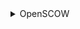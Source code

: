 <details>
<summary>OpenSCOW</summary>    
    <details>
    <summary>turbo.json</summary>
    用于定义任务调度和依赖关系。Turbo 是一个现代化的构建工具，支持任务缓存、并行执行和智能依赖追踪。
        <details>
        <summary>dev</summary>
        持久任务，任务的结果不会被缓存。
        </details>
        <details>
        <summary>generate</summary>
        <br>依赖于项目中所有包的 generate 任务
        <br>代码生成任务，用来生成代码（可能是 gRPC 的客户端/服务端代码）。
        <br>输入文件：包括 .proto 文件和 buf.gen.yaml 配置文件
        <br>输出目录：generated，src/generated
        </details>
        <details>
        <summary>build</summary>
        <br>依赖所有包的 build 任务和当前包的 generate 任务
        <br>输出的文件夹：包含 Next.js 输出目录（.next）和项目的打包构建产物（build/**）
        </details>
        <details>
        <summary>prepareDev</summary>
        <br>依赖于 @scow/protos 和 @scow/scheduler-adapter-protos 包的 build 任务
        <br>输入文件夹：包含 src/pages/api/ 下的所有 TypeScript 文件
        <br>输出目录：src/generated
        </details>
        <details>
        <summary>test</summary>
        <br>测试的源文件和测试文件："src//.tsx", "src/**/.ts", "test//*.ts", "test//*.tsx"
        <br>测试任务没有输出
        </details>
        <details>
        <summary>@scow/protos</summary>
        <br>generate代码生成：输入../../../protos/**/*.proto 和 buf.gen.yaml，输出到 generated/**
        <br>build构建任务：依赖 generate，使用生成的文件作为输入，输出到 build/**。
        </details>
        <details>
        <summary>@scow/scheduler-adapter-protos</summary>
        与 @scow/protos 类似，但处理 @scow/scheduler-adapter 相关的 proto 文件。
        </details>
        <details>
        <summary>lint</summary>
        输入："/.proto", "**/.tsx", "/*.ts"
        </details>
    </details>
    <details>
    <summary>tsconfig.json</summary>
    <br>定义了 TypeScript 编译器的选项（compilerOptions），用于控制代码编译和类型检查的行为。
    <br>输出现代 ECMAScript 代码（ESNext）并兼容 Node.js 的 CommonJS 模块系统
    <br>支持 .js 和 .json 文件
    <br>开启模块解析（moduleResolution: node）和跨模块互操作性（esModuleInterop）
    <br>严格模式（strict）提高类型安全
    <br>跳过库检查（skipLibCheck）提高构建性能
    <br>允许部分松散配置（noImplicitAny: false）
    <br>支持实验性装饰器（experimentalDecorators）和元数据生成（emitDecoratorMetadata），适用于框架开发
        <details>
        <summary>target</summary>
        指定编译后代码的目标 ECMAScript 版本
        </details>
        <details>
        <summary>allowJs</summary>
        允许编译器处理 .js 文件
        </details>
        <details>
        <summary>skipLibCheck</summary>
        跳过对声明文件（*.d.ts）的类型检查，加快编译速度，避免因外部库的类型定义错误导致构建失败。
        </details>
        <details>
        <summary>strict</summary>
        启用 TypeScript 的严格模式
        </details>
        <details>
        <summary>forceConsistentCasingInFileNames</summary>
        强制在文件引用中使用一致的大小写
        </details>
        <details>
        <summary>experimentalDecorators</summary>
        启用对装饰器语法的支持
        </details>
        <details>
        <summary>emitDecoratorMetadata</summary>
        在编译输出中生成与装饰器相关的元数据
        </details>
        <details>
        <summary>noImplicitAny</summary>
        允许隐式的 any 类型
        </details>
        <details>
        <summary>esModuleInterop</summary>
        启用对 CommonJS 和 ES 模块的兼容性支持
        </details>
        <details>
        <summary>module</summary>
        指定模块的输出格式为 CommonJS
        </details>
        <details>
        <summary>moduleResolution</summary>
        指定模块解析策略为 Node.js 风格
        </details>
        <details>
        <summary>resolveJsonModule</summary>
        允许导入 JSON 文件
        </details>
        <details>
        <summary>isolatedModules</summary>
        强制每个文件独立编译
        </details>
    </details>
    <details>
    <summary>renovate.json</summary>
    用于配置自动化的依赖更新工具 Renovate。Renovate 通过自动提交 pull requests 来更新依赖库，使得项目保持最新和安全。
        <details>
        <summary>extends</summary>
        该配置继承了 Renovate 的基本配置（config:base）
        </details>
        <details>
        <summary>ignorePaths</summary>
        指定 Renovate 忽略的文件或路径："docker-compose.dev.yml"，"dev/ldap/Dockerfile"，".devcontainer/**"
        </details>
        <details>
        <summary>timezone</summary>
        设置 Renovate 的时区为上海时间（Asia/Shanghai），这会影响 Renovate 的任务调度时间，确保按照该时区的时间进行操作。
        </details>
        <details>
        <summary>schedule</summary>
        every sunday 表示每周日执行一次依赖更新任务
        </details>
        <details>
        <summary>packageRules</summary>
        <br>自动分组次要和修补更新。
        <br>禁用特定文件和包的自动更新，以减少不必要的更新。
        <br>针对特定包禁用更新，可能是由于稳定性、兼容性等原因。
        </details>
    </details>
    <details>
    <summary>pnpm-workspace.yaml</summary>
    指定了项目中的特定文件和目录路径，以便选择或排除某些内容。它通常用于指定在构建、测试、发布等过程中需要关注的文件和目录，或者是用于管理依赖、模块、文档等。
        <details>
        <summary>代码库和应用程序</summary>
        libs/** 和 apps/**
        </details>
        <details>
        <summary>文档目录</summary>
        docs
        </details>
        <details>
        <summary>排除 Next.js 构建产物</summary>
        !**/.next
        </details>
        <details>
        <summary>协议定义文件</summary>
        protos
        </details>
        <details>
        <summary>部署和开发相关的文件</summary>
        deploy/** 和 dev/**
        </details>
    </details>
    <details>
    <summary>package.json</summary>
    <br>定义了项目 scow 的基本配置，包括依赖管理、构建、测试、开发环境等任务的 NPM 脚本，以及开发过程中所使用的工具和库。
    <br>使用 Turbo 加速构建和任务运行。
    <br>pnpm 用作包管理器，优化依赖管理。
    <br>配置了 Docker 和其他开发工具（如 Husky 和 ESLint）。
    <br>版本和发布流程也得到了支持。
        <details>
        <summary>项目基本信息</summary>
        <br>name: "scow" — 项目的名称。
        <br>private: true — 该项目是私有的，不会发布到 npm 注册库。
        <br>version: "1.6.3" — 项目的版本号。
        </details>
        <details>
        <summary>scripts</summary>
        <br>build: turbo run build — 使用 Turbo 工具来构建整个项目。
        <br>build:libs: turbo run build --filter "./libs/**" — 只构建 libs 目录下的库。
        <br>build:images: docker build -f docker/Dockerfile.scow -t scow . — 使用 Docker 构建镜像。
        <br>build:protos: turbo run build --filter "./libs/protos/**" — 只构建 libs/protos 目录下的 Protobuf 文件。
        <br>prepareDev: pnpm build:libs && turbo run prepareDev — 先构建库，然后运行 prepareDev。
        <br>prune: pnpm clean --yes && pnpm bootstrap --ci -- --production — 清理并在 CI 环境中以生产模式重建项目。
        <br>dev:libs: turbo run dev --concurrency 100% --filter "./libs/**" — 在开发模式下，针对 libs 目录下的所有库运行脚本。
        <br>devenv: docker compose --env-file dev/.env.dev -f dev/docker-compose.dev.yml up -d — 使用 Docker Compose 启动开发环境。
        <br>devenv:stop: docker compose --env-file dev/.env.dev -f dev/docker-compose.dev.yml down — 停止开发环境中的 Docker 容器。
        <br>test: turbo run test — 使用 Turbo 工具运行测试。
        <br>test:ci: pnpm run -r test --ci --coverage --runInBand — 在 CI 环境中运行测试，并生成测试覆盖率报告。
        <br>prepare: 用于初始化 Husky（Git 钩子管理工具），确保所有的 Git 钩子正确配置。
        <br>lint: turbo run lint --continue — 使用 Turbo 工具运行代码检查，并且在发现错误时继续运行。
        <br>ci:version: node scripts/version.mjs — 生成项目版本信息。
        <br>ci:publish: pnpm publish -r — 发布项目。
        <br>api:breaking: 运行 Protobuf 文件的版本断裂检测，确保 API 兼容性。
        </details>
        <details>
        <summary>devDependencies</summary>
        <br>@bufbuild/buf: 用于管理和生成 Protobuf 文件。
        <br>@changesets/cli: 用于版本管理和生成变更日志。
        <br>eslint 和 @ddadaal/eslint-config: 用于代码静态分析和检查。
        <br>jest 和 ts-jest: 用于测试框架和 TypeScript 支持。
        <br>typescript: TypeScript 支持。
        <br>turbo: Turbo 工具，用于加速 monorepo 构建和任务运行。
        <br>pnpm: 项目使用的包管理器。
        </details>
        <details>
        <summary>volta</summary>
        node: "20.15.0" — 指定该项目使用的 Node.js 版本为 20.15.0。
        </details>
        <details>
        <summary>packageManager</summary>
        pnpm@9.4.0 — 项目使用 pnpm 作为包管理器，并指定了其版本。
        </details>
        <details>
        <summary>pnpm</summary>
        patchedDependencies: 为 react-typed-i18n 和 next 两个包提供了补丁文件，用于修复某些问题或调整特性。
        </details>
    </details>
    <details>
    <summary>eslint.config.js</summary>
    <br>一个 ESLint 配置文件，主要用于 JavaScript/TypeScript 项目的代码质量检查和自动化处理。它配置了多个规则，插件以及自定义的设置。
    <br>忽略了一些常见的文件夹和文件。
    <br>定义了较为宽松的 TypeScript 规则，避免了严格的类型检查和异步函数使用要求。
    <br>强制要求每个文件包含版权头。
    <br>基于扩展的方式引入了外部配置（@ddadaal/eslint-config），实现了配置的复用和统一管理。
    </details>
    <details>
    <summary>codecov.yml</summary>
    <br>某个工具（如代码质量管理工具、CI/CD 配置文件等）中的一部分配置，专注于代码覆盖率的报告和状态显示。它配置了项目的覆盖率状态，具体来说是针对 project 和 patch 两个级别的报告。
    <br>不论是整个项目的覆盖率，还是每个补丁的覆盖率，都将被标记为“信息性”，即它们只会作为信息提示显示，不会影响构建状态或标记为失败。这种配置通常用于持续集成/持续部署（CI/CD）流程中，提供代码覆盖率的透明性，而不强制要求一定的覆盖率水平。
    </details>
    <details>
    <summary>scripts</summary>
        <details>
        <summary>scripts/copyDist.mjs</summary>
        <br>将指定的应用程序及其依赖库的必要文件复制到 dist 文件夹中，通常用于构建或部署过程中。
        <br>假设你有一个名为 mis-server 的应用位于 apps 目录中，并且你希望将它的必要文件复制到 dist 目录，你可以运行：
        <br>node scripts/copyDist.mjs apps/mis-server
        <br>这会将 mis-server 应用的必要文件以及任何相关的 @scow/ 库文件复制到 dist 目录中。
            <details>
            <summary>默认复制的源路径，默认复制到的目标路径，总是需要复制的根目录文件，默认复制的文件</summary>
                <br>APPS_BASE_PATH: 应用程序（apps）所在的基本路径，默认为 "apps"。
                <br>DIST_BASE_PATH: 文件将被复制到的目标文件夹，默认为 "dist"。
                <br>ROOT_ITEMS: 总是需要复制的根目录文件（如 package.json、pnpm-lock.yaml）。
                <br>DEFAULT_COPY_ITEMS: 默认复制的文件，当应用的 package.json 中没有指定文件时。
            </details> 
            <details>
            <summary>pnpm-lock.yaml</summary>
                <br>脚本读取根目录下的 pnpm-lock.yaml 文件，识别应用程序的依赖项。如果找不到锁文件，脚本会抛出错误。
            </details> 
            <details>
            <summary>默认复制的目录</summary>
                <br>如果没有传递任何目录，脚本会使用一个默认的应用目录列表（如 portal-web、portal-server 等）
            </details> 
            <details>
            <summary>复制的处理过程</summary>
                <br>对于每个应用，脚本会读取 package.json 文件，查找 "files" 字段中列出的文件。
                <br>脚本会排除 TypeScript 文件（!**/*.ts）。
                <br>最终返回一个文件列表，包含了默认的文件（如 package.json）和 package.json 中 "files" 字段指定的文件。
            </details> 
            <details>
            <summary>复制过程</summary>
                <br>创建 dist 文件夹: 如果 dist 文件夹不存在，脚本会创建它。
                <br>复制根目录文件: 将 ROOT_ITEMS 中列出的根目录文件复制到 dist 文件夹。
                <br>复制应用程序文件: 对于每个应用目录，脚本会将需要的文件复制到 dist 中相应的目录。
                <br>复制库依赖文件: 对于每个应用，脚本会检查其依赖项（从 pnpm-lock.yaml 文件中获取）。如果依赖项以 @scow/ 开头且尚未复制过，脚本会将该库的文件复制到 dist 中。
            </details> 
            <details>
            <summary>依赖项处理</summary>
                <br>依赖项通过 copiedLibs 集合进行追踪，确保每个库只被复制一次。
                <br>对于每个依赖项，脚本会检查它是否以 @scow/ 开头，如果是且尚未复制，脚本会复制该库的文件。
            </details> 
            <details>
            <summary>错误处理</summary>
                <br>如果找不到 pnpm-lock.yaml 文件，脚本会抛出错误（No lockfile found）。
                <br>如果应用的 package.json 没有指定 "files" 字段，脚本会抛出错误（No files specified in package.json）。
            </details> 
        </details>
        <details>
        <summary>scripts/createVersionFile.mjs</summary>
        <br>生成一个 JSON 文件，记录当前 Git 仓库的提交哈希值和当前分支的标签信息。
        <br>具体操作流程：
        <br>读取命令行参数：获取输出文件路径。
        <br>调用 Git 命令：获取当前提交关联的标签。获取当前提交的哈希值。
        <br>生成 JSON 文件：创建包含 tag 和 commit 的对象。将对象写入指定路径的 JSON 文件。
        <br>使用示例：
        <br>node scripts/createVersionFile.mjs version.json
        <br>如果未提供文件路径，则默认生成的文件名为 version.json。
            <details>
            <summary>具体处理：需要提供生成的文件名及路径</summary>
                <br>let outputFile = process.argv[2] || "version.json";
                <br>process.argv[2]：表示用户运行脚本时提供的第一个参数，指定生成的 JSON 文件路径。
                <br>如果用户未提供参数，脚本默认将文件生成在当前目录下，文件名为 version.json。
            </details> 
            <details>
            <summary>辅助函数 exec，用于从 Git 仓库中获取所需的版本信息</summary>
                <br>调用 Node.js 的 execSync 函数执行同步命令，并以 UTF-8 编码返回结果。
            </details> 
            <details>
            <summary>获取 Git 标签和提交哈希</summary>
                <br>git tag --points-at HEAD：获取当前提交（HEAD）指向的所有 Git 标签。结果通过 split("\n") 转换为数组。
                <br>git rev-parse HEAD：获取当前提交（HEAD）的完整哈希值。trim() 用于去除返回值中的多余空白字符。
            </details> 
            <details>
            <summary>构建版本对象</summary>
                <br>如果存在标签，取第一个标签（tags[0]）。
                <br>如果没有标签，设为 undefined。
                <br>当前提交的完整哈希值。
            </details> 
            <details>
            <summary>写入 JSON 文件</summary>
                <br>调用 writeFileSync 将 versionObject 写入文件：
                <br>outputFile：文件的输出路径。
                <br>JSON.stringify(versionObject)：将 versionObject 转换为 JSON 格式字符串。
            </details> 
        </details>
        <details>
        <summary>scripts/tag.mjs</summary>
        <br>检查两个 package.json 文件的版本信息是否有更新（当前版本与上一次提交中的版本对比）。如果版本发生变化，脚本会在 Git 仓库中创建相应的标签并将标签推送到远程仓库。
        <br>具体功能流程：
        <br>对比当前版本与上一次提交版本（HEAD^1）：检查根目录的 package.json 文件版本。检查 protos/package.json 文件版本。
        <br>如果发现版本发生变化：为根目录版本创建标签（如 v1.0.0）。为 SCOW API 版本创建标签（如 api-v1.0.0）。推送所有创建的标签到远程仓库。
        <br>使用方法：
        <br>普通模式：node scripts/tag.mjs ————脚本会根据版本变化实际执行创建和推送标签的操作。
        <br>模拟模式（--dry-run）：node scripts/tag.mjs --dry-run ————脚本只会输出将要执行的命令，但不会真的执行。
        </details>
        <details>
        <summary>scripts/version.mjs</summary>
        <br>对当前项目的代码和版本变更进行汇总、处理，并生成更新日志（changelog），得到的是github上release里面的内容
        <br>具体功能：
        <br>版本管理：自动更新版本号，无需手动修改。
        <br>变更可追溯性：每次代码更新都记录到变更日志，便于开发团队和用户查看改动。
        <br>统一变更格式：根据变更类型生成规范化日志，清晰表达更新的重要性。
        <br>使用流程：
        <br>假设：.changeset 包含以下文件：001.md：对 portal-web 进行了一次小型更新。002.md：对 scheduler-adapter-protos 进行了一次重大更新。当前 portal-web 的版本从 1.0.0 升级到 1.1.0。
        <br>运行脚本：
        <br>node scripts/your-script.mjs
        <br>![image](https://github.com/user-attachments/assets/c99e4af6-c55b-4e7d-8f69-d15f0d4e0ea1)
        <br>![image](https://github.com/user-attachments/assets/c44e6676-3420-487f-b7dd-ee2798218703)
        </details>
    </details>
    <details>
    <summary>protos</summary>
        <details>
        <summary>protos/package.json</summary>
        <br>描述了一个 npm 包的基本信息和配置信息
        <br>描述和配置 SCOW 项目的 gRPC API 模块
        <br>作为 @scow 命名空间下的一个子模块，提供 gRPC 接口定义相关功能。
        <br>使用 version 字段跟踪当前接口的版本号，便于发布和更新。
        <br>lint 脚本通过 buf lint 保证 protobuf 文件的质量。
        <br>breaking 脚本使用 buf breaking 验证接口定义的变更是否会破坏与旧版本的兼容性。
        <br>包含了清晰的描述、作者、许可证信息及代码仓库地址。
            <details>
            <summary>scripts</summary>
                <br>lint:命令为 buf lint。使用 Buf 工具对 protobuf 文件进行 lint（语法检查），确保接口定义符合规范。
                <br>breaking:命令为 buf breaking --against '../.git#subdir=protos'。用于检查当前 protobuf 文件的接口是否与以前版本不兼容。参数 --against '../.git#subdir=protos'：指定将当前代码与 git 历史中 protos 子目录的代码进行对比。
            </details> 
            <details>
            <summary>基本信息</summary>
                <br>脚本读取根目录下的 pnpm-lock.yaml 文件，识别应用程序的依赖项。如果找不到锁文件，脚本会抛出错误。
                <br>name:包名称为 @scow/grpc-api。@scow 是命名空间，表明这是一个属于 SCOW 项目的子包。
                <br>private:设置为 false，表示此包不是私有包，可以发布到 npm 公共仓库（尽管这里似乎没有实际计划发布）。
                <br>version:当前版本为 1.12.0，使用语义化版本（Semantic Versioning）。
                <br>description:描述为 “The gRPC API for SCOW”，表明这个包定义了 SCOW 项目的 gRPC 接口。
                <br>main:主入口文件为 index.js。暗示此包可能包含或导出 JavaScript 文件（虽然 gRPC 通常与 protobuf 相关）。
                <br>author:作者为 PKUHPC，链接到其 GitHub 主页。
                <br>license:使用的是 “Mulan PSL v2”（木兰开源协议 2.0），表明该项目遵循中国的开源协议。
                <br>repository:项目代码的版本库地址，存放于 GitHub。
            </details> 
        </details>
        <details>
        <summary>protos/buf.yaml</summary>
        <br>一个配置文件，可能与 Buf 工具相关，用于管理和验证 gRPC 的 protobuf 文件
        <br>具体操作流程：
        <br>版本控制：通过 version: v1 维护配置文件的语义化版本管理。
        <br>接口兼容性检查：使用 breaking 检测修改是否破坏兼容性，保护已有系统或客户端的正常运行。
        <br>代码规范检查：lint 确保 protobuf 文件的书写符合行业或项目的约定。排除部分规则以适应具体的项目需求。
        </details>
        <details>
        <summary>protos/CHANGELOG.md</summary>
        <br>@scow/grpc-api的版本更新的日志，讲了每次更新了哪些问题
        </details>
        <details>
        <summary>protos/audit</summary>
            <details>
            <summary>protos/audit/operation_log.proto</summary>
            <br>全面定义了 SCOW 系统的 gRPC 消息协议，是服务端和客户端进行通信的基础。
            <br>具体功能：
            <br>用户登录与登出，作业管理（SubmitJob+EndJob），创建远程桌面会话，删除远程桌面会话。创建、删除文件和目录，文件分片上传与合并。文件移动和复制，添加/移除用户到账户，设置/取消账户管理员权限，用户封禁/解封，创建租户，设置/取消租户管理员，财务权限设置，设置/取消平台管理员权限
            <br>设置平台计费规则，为账户设置消费限制，处理充值。设置租户的计费规则。UNKNOWN = 0; // 未知SUCCESS = 1; // 成功FAIL = 2;    // 失败
            <br>管理数据集。管理算法版本。账户的创建、充值、消费记录导出。租户的账户列表、消费记录管理。设置/移除租户管理员。用户租户的变更操作。操作日志导出。自定义类型的事件支持，允许用户通过 name 和 content 自定义事件内容。
            </details>
            <details>
            <summary>protos/audit/statistic.proto</summary>
            <br>一个围绕系统使用和活动统计的服务。
            <br>具体功能：
            <br>GetActiveUserCount用于统计某个时间范围内的活跃用户数。支持按时区调整统计基准。
            <br>GetPortalUsageCount 和 GetMisUsageCount统计系统中不同操作类型的使用情况。响应中包含多个操作类型及其对应的使用计数。
            <br>![image](https://github.com/user-attachments/assets/ce3ab6a7-4ea0-4756-a8ac-32447050a8ae)
            <br>![image](https://github.com/user-attachments/assets/b0be60a6-1ee2-4462-b48f-c513358c8253)
            </details>
        </details>
        <details>
        <summary>protos/common</summary>
            <details>
            <summary>protos/common/config.proto</summary>
            <br>获取集群配置GetClusterConfig: 按集群 ID 查询其具体配置，返回调度器名称及分区信息。
            <br>获取用户可用分区GetAvailablePartitionsForCluster: 根据用户账户和 ID 获取用户可用的分区信息。
            <br>获取集群配置文件GetClusterConfigFiles: 返回 SCOW 部署中所有集群的配置文件内容。
            <br>获取 API 版本GetApiVersion: 提供 SCOW API 的版本信息，便于其他服务接入。
            <br>![image](https://github.com/user-attachments/assets/7abec485-11dd-444d-9405-a00bad92c9ec)
            <br>![image](https://github.com/user-attachments/assets/b3ea5a57-683b-4c0d-a9fd-c108eb371fc6)
            <br>![image](https://github.com/user-attachments/assets/93aecdaf-af61-4ba3-9dfd-656b128b6e08)
            </details>
            <details>
            <summary>protos/common/ended_job.proto</summary>
            <br>这个 proto 文件定义了 JobInfo 消息，表示一个作业的详细信息，主要用于记录作业的提交、执行和资源使用情况。
            <br>具体功能：
            <br>基本作业信息
                <br>bi_job_index：作业的唯一标识符，通常是数据库中的主键或内部生成的 ID。
                <br>id_job：作业 ID，可能是作业调度系统（如 Slurm）的标识符。
                <br>account：提交作业的账户。
                <br>user：提交作业的用户。
                <br>partition：作业运行的分区名。
                <br>nodelist：作业分配的节点列表。
            <br>作业的时间信息
                <br>time_submit：作业提交时间。
                <br>time_start：作业开始执行时间。
                <br>time_end：作业结束时间。
                <br>record_time：作业信息记录的时间。
            <br>资源请求与分配
                <br>gpu：请求的 GPU 数量。
                <br>cpus_req：请求的 CPU 数量。
                <br>mem_req：请求的内存（MB）。
                <br>nodes_req：请求的节点数。
                <br>cpus_alloc：实际分配的 CPU 数量。
                <br>mem_alloc：实际分配的内存（MB）。
                <br>nodes_alloc：实际分配的节点数。
            <br>作业运行时限和实际使用
                <br>timelimit：作业的时间限制（秒）。
                <br>time_used：作业实际使用的时间（秒）。
                <br>time_wait：作业在队列中等待的时间（秒）。
            <br>作业的质量服务和费用信息
                <br>qos：作业的服务质量（Quality of Service）标识。
                <br>tenant_price：租户层级的费用。
                <br>account_price：账户层级的费用。
            </details>
            <details>
            <summary>protos/common/i18n.proto</summary>
            <br>该 proto 文件定义了用于国际化（i18n）处理的消息类型，主要用于支持多语言环境下的文本显示。
            <br>I18nObject:I18nObject 包含一个嵌套消息 I18n，用于描述多语言的文本信息。该消息支持三种语言：default：默认语言文本。en：英文文本（可选）。zh_cn：简体中文文本（可选）。
            <br>I18nStringProtoType:I18nStringProtoType 采用 oneof 来表示两种可能的值：direct_string：直接的字符串（适用于没有多语言需求的场景）。i18n_object：包含多语言支持的 I18nObject，适用于需要多语言支持的场景。
            </details>
            <details>
            <summary>protos/common/job.proto</summary>
            <br>这个 proto 文件定义了一个名为 RunningJob 的消息类型，表示正在运行的作业的详细信息。
            <br>job_id (string)：作业的唯一标识符。partition (string)：作业所属的分区。name (string)：作业名称。user (string)：提交作业的用户。state (string)：当前作业的状态。running_time (string)：作业的运行时间。nodes (string)：作业使用的计算节点列表。
            <br>nodes_or_reason (string)：如果作业没有分配到节点，则可能包含作业未分配原因。account (string)：提交作业的账户名。cores (string)：作业请求的核心数。gpus (string)：作业请求的 GPU 数量。qos (string)：作业的质量等级（Quality of Service）。
            <br>submission_time (string)：作业提交的时间。time_limit (string)：作业的时间限制，格式为 days-hours:minutes:seconds，可以是 "NOT_SET" 或 "UNLIMITED"。working_dir (string)：作业的工作目录。
            </details>
            <details>
            <summary>protos/common/money.proto</summary>
            <br>这个 Money 消息在 proto3 语法中用于表示货币金额。
            <br>positive (bool)该字段表示货币值是正数还是负数。它可以用于表示信用（正数）和借记（负数），或处理退款和支付等场景。
            <br>yuan (uint64)该字段存储货币的整数部分，假设是以人民币（元）为单位。使用 uint64 类型表示，可以处理较大的金额。
            <br>decimal_place (uint32)该字段表示货币的精确小数部分，最多可保留四位小数。它通常用于表示“分”的值（人民币单位的百分之一）。比如 12.3456 元就会在这里使用 12 和 3456 分别存储整数和小数部分。
            </details>
            <details>
            <summary>protos/common/sort_order.proto</summary>
            <br>这是一个简单的 proto3 消息定义，定义了一个名为 SortOrder 的枚举类型，用于表示排序顺序。
            <br>枚举定义 SortOrderASCEND (值 0): 表示升序排序。DESCEND (值 1): 表示降序排序。
            </details>
        </details>
        <details>
        <summary>protos/google</summary>
            <details>
            <summary>protos/google/type</summary>
                <details>
                <summary>protos/google/type/date.proto</summary>
                <br>这是一个描述日期的 proto3 消息定义，定义了一个 Date 类型，用于表示一个完整的或部分的日历日期。它的主要用途是表示像生日、纪念日、信用卡到期日期等日期信息。该消息支持不同的日期粒度，可以只包含年份、月份，或者是完整的日期。
                <br>year (字段编号 1)：表示年份，取值范围是 1 到 9999，或者为 0 用于表示没有年份的日期（例如只包含月份和日期的情况）。
                <br>month (字段编号 2)：表示月份，取值范围是 1 到 12，或者为 0 用于表示没有月份和日期的年份（例如只有年份的日期）。
                <br>day (字段编号 3)：表示日期，取值范围是 1 到 31，且必须是该年份和月份有效的日期，或者为 0 用于表示只包含年份和月份的日期（例如只包含年和月而不关心具体日期的场景）。
                </details>
            </details>
        </details>
        <details>
        <summary>protos/hook</summary>
            <details>
            <summary>protos/hook/hook.proto</summary>
            <br>这是一个定义了多个消息类型和事件钩子的 Protobuf 文件，主要用于处理与账户、用户、支付、作业等相关的事件。这些消息类型涵盖了不同的事件场景，如账户的创建、冻结、解冻、用户的添加、作业的保存、账户或租户的支付等。
            <br>AccountBlocked：表示账户被冻结。包含 account_name 和 tenant_name，分别表示账户名称和租户名称。
            <br>AccountUnblocked：表示账户解冻。包含 account_name 和 tenant_name。
            <br>AccountCreated：表示账户的创建。包含 account_name、tenant_name、owner_id 和 comment（可选字段，用于备注）。
            <br>UserBlockedInAccount：表示账户内的某个用户被冻结。包含 user_id 和 account_name。
            <br>UserUnblockedInAccount：表示账户内的某个用户解冻。包含 user_id 和 account_name。
            <br>UserCreated：表示用户的创建。包含 user_id 和 tenant_name。
            <br>UserAdded：表示用户被添加到租户中。包含 user_id 和 tenant_name。
            <br>AccountPaid：表示账户支付了某笔费用。包含 account_name、amount（使用 Money 类型表示）、type（支付类型）、comment（支付的备注）。
            <br>TenantPaid：表示租户支付了某笔费用。包含 tenant_name、amount（使用 Money 类型表示）、type（支付类型）、comment（支付的备注）。
            <br>JobsSaved：表示作业已保存。包含一个 repeated common.JobInfo jobs，用于保存多个作业的信息。
            <br>OnEventRequest：请求消息类型，包含事件的元数据（Metadata），以及实际的事件类型（例如账户冻结、账户支付等）。
            <br>OnEventResponse：响应消息类型，暂时为空（可以用于扩展）。
            </details>
        </details>
        <details>
        <summary>protos/portal</summary>
            <details>
            <summary>protos/portal/app.proto</summary>
            <br>一个基于 gRPC 的协议文件，用于定义和描述与应用程序会话管理相关的服务接口及其数据结构，主要用于一个分布式计算环境的应用门户中
            <br>多语言支持：通过国际化字符串实现不同语言环境的适配。
            <br>资源管理：支持灵活的资源分配配置（如 CPU、GPU、内存等），适用于高性能计算和多用户环境。
            <br>会话管理：提供对应用会话的全面操作，包括创建、查询和连接。
            <br>自定义属性：支持动态定义用户界面字段和选项，满足不同应用的需求。
            <br>用户友好性：通过查询最后一次提交的信息和可用应用列表，简化用户操作。
            <br>提供了应用会话的创建、连接和管理能力，并支持复杂的资源配置和多语言环境。
                <details>
                <summary> 数据结构</summary>
                <br>I18nStringProtoType：支持国际化字符串表示，允许直接字符串或包含多语言对象。
                <br>ConnectToAppRequest 和 ConnectToAppResponse：定义了连接到应用程序的请求和响应：请求包含用户 ID、集群名称和会话 ID。响应包含主机地址、端口、密码及应用程序的连接参数（Web 应用或 VNC）。
                <br>CreateAppSessionRequest 和 CreateAppSessionResponse：定义了创建应用程序会话的请求和响应：请求支持指定用户、集群、应用 ID、账户、资源分配（核心数、节点数、GPU、内存、最大时间等）、自定义属性等。响应返回作业 ID 和会话 ID。
                <br>ListAppSessionsRequest 和 ListAppSessionsResponse：定义列出现有应用会话的请求和响应：请求指定用户和集群。响应返回一组应用会话对象，每个对象包含会话 ID、作业 ID、提交时间、应用状态等信息。
                <br>GetAppMetadataRequest 和 GetAppMetadataResponse：获取应用的元数据信息：请求包含应用 ID 和集群名称。响应返回应用名称、自定义属性（如输入字段类型和选项）、评论等。
                <br>ListAvailableAppsRequest 和 ListAvailableAppsResponse：获取当前可用应用的列表：请求只需要指定集群。响应返回应用的 ID、名称和图标路径。
                <br>GetAppLastSubmissionRequest 和 GetAppLastSubmissionResponse：查询某个用户最近一次提交的信息：请求包含用户 ID、集群和应用 ID。响应返回最后一次提交的作业信息（包括提交时间、资源配置等）。
                </details>
                <details>
                <summary> 核心服务接口</summary>
                <br>I18nStringProtoType：ConnectToApp：用于连接到已存在的应用会话。
                <br>CreateAppSession：创建新的应用程序会话，并指定所需的资源和自定义参数。
                <br>ListAppSessions：列出现有的应用程序会话，便于用户查看和管理。
                <br>GetAppMetadata：获取指定应用的元数据信息，包括属性、名称和说明。
                <br>ListAvailableApps：获取当前集群支持的所有可用应用列表。
                <br>GetAppLastSubmission：获取指定应用的最后一次提交信息，用于快速复用配置。
                </details>
            </details>
            <details>
            <summary>protos/portal/config.proto</summary>
            <br>一个 gRPC 协议，用于获取集群和节点的资源状态信息。主要功能集中在计算集群中各个分区和节点的资源使用率监控、状态查询以及相关信息的服务接口。
            <br>资源监控：提供集群分区和节点的详细资源分配与使用情况，包括 CPU、内存、GPU 的分配、空闲状态。
            <br>状态查询：支持实时查询集群运行状态（例如分区是否可用，节点是空闲还是运行中）。
            <br>灵活性：支持按分区或节点维度查询，满足多样化的监控需求。
            <br>高效管理：管理员可通过接口快速定位资源瓶颈或分区异常，优化资源调度。
                <details>
                <summary> 数据结构</summary>
                <br>PartitionInfo（分区信息）：描述计算集群分区的运行状态，包括：分区名称（partition_name）。节点和 CPU、GPU 的总数、运行中、空闲和不可用数量统计。作业的总数、运行中和挂起中的作业数。分区节点利用率百分比（usage_rate_percentage）。
                                            分区运行状态（PartitionStatus），分为不可用（NOT_AVAILABLE）和可用（AVAILABLE）。
                <br>NodeInfo（节点信息）：描述集群节点的运行状态，包括：节点名称（node_name）。节点所属分区列表。节点状态（NodeState），分为未知（UNKNOWN）、空闲（IDLE）、运行中（RUNNING）和不可用（NOT_AVAILABLE）。CPU 核心数和分配情况（总数、已分配、空闲）。
                                        内存容量及分配情况（总量、已分配、空闲，单位为 MB）。GPU 核心数和分配情况（总数、已分配、空闲）。
                <br>GetClusterInfoRequest 和 GetClusterInfoResponse：请求：指定要查询的集群名称。响应：返回集群名称和其所有分区的资源状态信息（PartitionInfo）。
                <br>GetClusterNodesInfoRequest 和 GetClusterNodesInfoResponse：请求：集群名称（必填）。可选指定节点名称列表（如果为空，表示查询集群所有节点信息）。响应：返回所有匹配的节点信息列表（NodeInfo）。
                </details>
                <details>
                <summary> 核心服务接口</summary>
                <br>GetClusterInfo：功能：查询指定集群的分区信息，包括分区名称、节点和资源统计信息、运行状态等。适用场景：用户希望查看某个集群的整体资源使用情况，例如空闲资源数量、分区可用性等。
                <br>GetClusterNodesInfo：功能：查询指定集群的节点信息，包括节点的运行状态、CPU、GPU 和内存资源的分配和空闲情况。适用场景：用户希望查看某些或所有节点的资源使用详细情况，例如确定空闲的节点用于作业分配。
                </details>
            </details>
            <details>
            <summary>protos/portal/dashboard.proto</summary>
            <br>一组 gRPC 服务接口，用于管理和查询用户在门户（Dashboard）中的快捷入口。快捷入口功能使用户能够快速访问常用的页面、Shell 终端或应用程序
            <br>快捷访问：用户可以通过页面快捷入口快速导航到常用的页面路径。支持集群终端（Shell）入口，方便用户快速连接到目标集群的 Shell 登录节点。提供应用入口，用于启动常用的应用程序。
            <br>自定义配置：用户可以根据需求自定义其快捷入口列表。支持页面、终端、应用三种类型的入口，满足多样化需求。
            <br>统一管理：后台服务提供接口管理所有快捷入口数据，支持快捷入口的查询和保存操作。
            <br>适配图形界面：每个入口都支持与图标库（如 Ant Design）集成，便于前端用户界面的美观与一致性。
                <details>
                <summary> 数据结构</summary>
                <br>PartitionInfo（分区信息）：PageLinkEntry（页面链接入口）：定义一个页面链接快捷入口，包含以下字段：path：页面路径。icon：页面图标的 ID（与 Ant Design 图标库对应）。
                <br>NodeInfo（节点信息）：ShellEntry（Shell 终端入口）：定义一个 Shell 终端快捷入口，包含以下字段：cluster_id：关联的集群 ID。login_node：Shell 登录节点。icon：Shell 图标的 ID（与 Ant Design 图标库对应）。
                <br>AppEntry（应用入口）：定义一个应用快捷入口，包含以下字段：app_id：应用的唯一标识。cluster_id：关联的集群 ID。
                <br>Entry（通用快捷入口）：统一定义了快捷入口的结构，包含以下字段：id：快捷入口的唯一标识。name：快捷入口的名称。entry：快捷入口的类型，支持以下三种：page_link：页面链接入口。shell：Shell 终端入口。app：应用入口。
                <br>GetQuickEntriesRequest 和 GetQuickEntriesResponse：请求：指定用户的 ID。响应：返回该用户的所有快捷入口列表。
                <br>SaveQuickEntriesRequest 和 SaveQuickEntriesResponse：请求：指定用户的 ID 和要保存的快捷入口列表。响应：确认保存操作完成，无返回具体内容。
                </details>
                <details>
                <summary> 核心服务接口</summary>
                <br>GetQuickEntries：功能：获取用户的快捷入口列表。输入：用户 ID。输出：返回该用户设置的快捷入口信息（包括页面链接、Shell 终端和应用入口）。
                <br>SaveQuickEntries：功能：保存用户的快捷入口列表。输入：用户 ID 和快捷入口列表。输出：保存成功的确认响应。
                </details>
            </details>
            <details>
            <summary>protos/portal/desktop.proto</summary>
            <br>定义了一个远程桌面管理服务，支持在高性能计算集群环境中为用户创建、连接和管理远程桌面。
            <br>远程桌面管理：提供创建、连接和关闭远程桌面的完整生命周期管理。允许用户为桌面命名并选择不同的窗口管理器（如 GNOME、KDE）。
            <br>多集群支持：支持不同集群环境的桌面管理操作。可根据登录节点分类和管理用户桌面。
            <br>灵活配置：支持查询集群支持的窗口管理器，方便用户根据需求选择。
            <br>用户友好性：提供快捷的桌面列表查询接口，方便用户查看和管理自己拥有的桌面。
                <details>
                <summary> 数据结构</summary>
                <br>PartitionInfo（分区信息）：CreateDesktopRequest：请求创建一个远程桌面，字段包括：user_id：用户标识。cluster：目标集群标识。login_node：登录节点。wm：桌面窗口管理器的名称。desktop_name：桌面的自定义名称。
                <br>CreateDesktopResponse：响应成功创建的桌面信息，字段包括：host：桌面所在主机。port：连接端口。password：连接桌面的密码。
                <br>KillDesktopRequest：请求关闭一个远程桌面，字段包括：user_id：用户标识。cluster：目标集群标识。login_node：登录节点。display_id：桌面显示 ID。
                <br>KillDesktopResponse：响应关闭操作结果（无具体返回内容）。
                <br>ConnectToDesktopRequest：请求连接到一个已创建的远程桌面，字段包括：user_id：用户标识。cluster：目标集群标识。login_node：登录节点。display_id：桌面显示 ID。
                <br>ConnectToDesktopResponse：返回连接信息，字段包括：host：桌面所在主机。port：连接端口。password：连接密码。
                <br>ListUserDesktopsRequest：请求列出用户当前拥有的远程桌面，字段包括：user_id：用户标识。cluster：目标集群标识。login_node（可选）：指定登录节点，若为空则返回该集群下所有登录节点的桌面。
                <br>Desktop：定义单个桌面信息，字段包括：display_id：桌面显示 ID。desktop_name：桌面名称。wm：窗口管理器名称。create_time：桌面创建时间。
                <br>UserDesktops：定义用户的桌面列表，字段包括：host：主机名。desktops：该主机下的桌面列表。
                <br>ListUserDesktopsResponse：响应用户桌面信息，包含：user_desktops：用户桌面信息的列表。
                <br>ListAvailableWmsRequest：请求列出集群支持的窗口管理器（WMs），字段包括：cluster：目标集群标识。
                <br>AvailableWm：定义一个窗口管理器的信息：name：窗口管理器的名称。wm：窗口管理器的标识符。
                <br>ListAvailableWmsResponse：响应支持的窗口管理器列表：wms：支持的窗口管理器信息列表。
                </details>
                <details>
                <summary> 核心服务接口</summary>
                <br>CreateDesktop：功能：创建一个远程桌面。输入：用户 ID、目标集群、登录节点、窗口管理器和桌面名称。输出：返回创建的桌面连接信息（主机、端口、密码）。
                <br>KillDesktop：功能：关闭指定的远程桌面。输入：用户 ID、目标集群、登录节点和桌面显示 ID。输出：确认关闭结果。
                <br>ConnectToDesktop：功能：获取指定远程桌面的连接信息。输入：用户 ID、目标集群、登录节点和桌面显示 ID。输出：返回桌面的主机、端口和连接密码。
                <br>ListUserDesktops：功能：列出用户当前在集群中的所有远程桌面。输入：用户 ID、目标集群以及（可选）登录节点。输出：返回用户桌面的详细信息列表。
                <br>ListAvailableWms：功能：查询集群支持的窗口管理器（WMs）。输入：目标集群标识。输出：返回支持的窗口管理器列表。
                </details>
            </details>
            <details>
            <summary>protos/portal/file.proto</summary>
            <br>定义了一套完整的文件管理与传输服务，支持在分布式集群环境中实现文件的操作、上传、下载以及跨集群传输等功能。
            <br>通过流式传输、分片管理和实时进度监控等设计，能够高效地支持大数据量的文件操作需求，同时确保文件操作的灵活性和可靠性。
            <br>集群文件管理：提供文件和目录的增删改查功能，方便用户管理集群存储资源。
            <br>大文件分片上传：通过初始化、分片上传和合并机制支持大文件的高效传输。
            <br>高性能计算中的跨集群传输：支持在不同计算集群之间快速传输文件，满足分布式计算需求。
            <br>流式下载：提供对大文件的分块下载支持，适应低带宽或大规模文件传输场景。
                <details>
                <summary> 基础文件操作</summary>
                <br>Copy：拷贝文件或目录。
                <br>CreateFile：创建新文件。
                <br>DeleteDirectory：删除目录。
                <br>DeleteFile：删除文件。
                <br>Move：移动或重命名文件/目录。
                <br>MakeDirectory：创建新目录。
                <br>Exists：检查文件或目录是否存在。
                <br>ReadDirectory：读取指定目录内容，支持返回文件信息（名称、类型、大小、修改时间等）。
                <br>GetHomeDirectory：获取用户在目标集群中的主目录路径。
                <br>GetFileMetadata：获取指定文件的元信息（大小、类型等）。
                </details>
                <details>
                <summary> 文件上传与下载</summary>
                <br>InitMultipartUpload：初始化文件分片上传，返回临时存储目录、分片大小和已上传分片信息。
                <br>Upload：逐步上传文件分片，支持流式传输。
                <br>MergeFileChunks：合并所有上传完成的文件分片，校验完整性后生成完整文件。
                <br>Download：下载文件，支持流式传输返回文件内容（以字节块形式分批返回）。
                </details>
                <details>
                <summary> 跨集群文件传输</summary>
                <br>StartFileTransfer：启动文件从一个集群到另一个集群的传输。
                <br>QueryFileTransfer：查询当前的文件传输进度，返回目标集群、路径、已传输大小、传输速度等信息。
                <br>TerminateFileTransfer：中止文件传输任务。
                <br>CheckTransferKey：校验传输任务的密钥有效性。
                </details>
                <details>
                <summary> 数据结构</summary>
                <br>文件信息（FileInfo）：字段说明：name：文件/目录名称。type：文件类型（FILE 或 DIR）。mtime：修改时间。mode：权限模式（如 UNIX 文件权限）。size：文件大小（字节）。
                <br>传输信息（TransferInfo）：字段说明：to_cluster：目标集群名称。file_path：文件路径。transfer_size_kb：已传输大小（单位：KB）。progress：传输进度（百分比）。speed_k_bps：传输速度（单位：KB/s）。
                </details>
                <details>
                <summary> 错误处理</summary>
                <br>常见错误类型及说明：NOT_FOUND：集群或路径不存在。ALREADY_EXISTS：文件或目录已存在。PERMISSION_DENIED：没有访问权限。INTERNAL：内部错误（如命令失败，具体原因存储于 stderr）。
                </details>
            </details>
            <details>
            <summary>protos/portal/job.proto</summary>
            <br>定义了一套用于高性能计算（HPC）集群环境的作业管理服务，支持从作业提交、查询到模板管理的一整套操作。
            <br>高性能计算作业管理：用户可以提交、取消、查询作业，并管理作业状态。
            <br>模板化作业配置：提供模板功能，便于重复配置常见作业需求。
            <br>多用户、多账户支持：支持按账户或用户管理不同状态的资源，灵活应对复杂的用户环境。
            <br>跨集群操作支持：支持对不同集群的作业管理，适合分布式计算环境。
                <details>
                <summary> 作业管理功能</summary>
                <br>SubmitJob：提交一个新的作业，支持指定分区、节点数、核心数、最长运行时间等配置。
                <br>SubmitFileAsJob：通过脚本文件直接提交作业。
                <br>CancelJob：取消指定作业。
                <br>ListRunningJobs：列出当前正在运行的作业信息。
                <br>ListAllJobs：查询所有作业，支持按时间范围筛选。
                <br>JobInfo（作业信息结构）：字段说明：job_id：作业编号。name：作业名称。state：作业状态（如运行中、完成、失败等）。elapsed：已运行时间。time_limit：最长运行时间。submit_time、start_time、end_time：提交、启动和结束时间。reason：作业状态的原因（如失败原因）。
                                            用途：便于用户查看作业执行的详细状态和运行历史。
                </details>
                <details>
                <summary> 作业模板管理</summary>
                <br>ListJobTemplates：列出用户的所有作业模板。
                <br>GetJobTemplate：获取指定模板的详细内容。
                <br>DeleteJobTemplate：删除指定作业模板。
                <br>RenameJobTemplate：重命名作业模板。
                <br>模板内容：
                <br>JobTemplate（作业模板结构）：字段说明：job_name：作业名称。node_count、core_count、gpu_count：节点数、核心数和 GPU 数量。max_time：最长运行时间及其单位（默认单位为分钟）。command：作业执行命令。output、error_output：输出和错误输出文件路径。
                                working_directory：工作目录。comment：模板注释。
                <br>用途：通过模板快速重复提交相似配置的作业，提高效率。
                </details>
                <details>
                <summary> 用户与账户管理</summary>
                <br>ListAccounts：列出用户在集群中的账户列表，可根据账户状态（如已阻塞、未阻塞）进行筛选。
                <br>AccountStatusFilter：ALL：返回所有账户。BLOCKED_ONLY：仅返回被阻塞的账户。UNBLOCKED_ONLY：仅返回未被阻塞的账户。
                </details>
                <details>
                <summary> 数据结构</summary>
                <br>作业时间单位（TimeUnit）类型：MINUTES（分钟）。HOURS（小时）。DAYS（天）。
                <br>作业信息（JobInfo）：包括作业的基本信息和运行状态（例如 job_id、state、elapsed、reason 等）。
                <br>作业模板信息（JobTemplateInfo）：描述模板的基本属性，如模板 ID、名称、提交时间及备注。
                </details>
                <details>
                <summary> 错误处理</summary>
                <br>NOT_FOUND：集群或作业未找到。
                <br>INTERNAL：调度器内部错误，具体错误信息可通过 details 字段查看。
                <br>BLOCKED_ACCOUNTS_ONLY/UNBLOCKED_ACCOUNTS_ONLY：账户状态限制。
                </details>
            </details>
            <details>
            <summary>protos/portal/shell.proto</summary>
            <br>定义了一种双向流式通信的服务，用于在高性能计算（HPC）环境中实现 远程交互式 Shell 会话。
            <br>远程终端访问：支持 HPC 集群用户通过远程 Shell 登录节点执行命令和操作文件。
            <br>实时交互：提供低延迟的双向通信，支持实时接收命令输出和调整窗口大小。
            <br>动态窗口调整：用户可根据终端需求随时修改窗口的大小（行数和列数）。
            <br>安全会话管理：支持基于用户 ID 和集群环境的会话隔离，确保多用户操作的安全性。
                    <details>
                    <summary> ShellRequest（请求消息）</summary>
                    <br>ShellRequest 提供用户向服务端发送的各种操作消息，包括以下几种类型：
                        <details>
                        <summary> Connect（连接会话）</summary>
                        <br>用途：启动一个远程 Shell 会话。
                        <br>字段说明：cluster：目标集群名称。login_node：指定登录节点。user_id：用户 ID。cols 和 rows：终端窗口的列数和行数（可选）。path：远程登录后的默认路径（可选）。
                        </details>
                        <details>
                        <summary> Resize（调整终端大小）</summary>
                        <br>用途：在会话中动态调整终端窗口大小。
                        <br>字段说明：cols 和 rows：新的列数和行数。
                        </details>
                        <details>
                        <summary> Data（发送数据）</summary>
                        <br>用途：向远程终端发送二进制数据（如用户输入的命令）。
                        </details>
                        <details>
                        <summary> Disconnect（断开连接）</summary>
                        <br>用途：结束当前 Shell 会话。
                        </details>
                    </details>
                    <details>
                    <summary> ShellResponse（响应消息）</summary>
                    <br>ShellResponse 用于服务端返回给客户端的消息，包含以下几种类型：
                        <details>
                        <summary> Data（数据）</summary>
                        <br>用途：将远程终端返回的二进制数据发送给客户端。
                        <br>字段说明：data：二进制数据内容。
                        </details>
                        <details>
                        <summary> Exit（退出信息）</summary>
                        <br>用途：通知客户端会话已结束，并提供退出的状态信息。
                        <br>字段说明：code（可选）：退出码。signal（可选）：退出信号信息。
                        </details>
                    </details>
                    <details>
                    <summary> ShellService</summary>
                    <br>说明：通过双向流式通信实现客户端与服务端之间的实时交互。
                        <details>
                        <summary> 流程：</summary>
                        <br>客户端通过 Connect 消息启动会话。
                        <br>会话期间，客户端可以动态发送 Data（用户输入命令）或 Resize（调整终端大小）。
                        <br>服务端通过 Data 返回终端的输出，或通过 Exit 通知客户端会话结束。
                        <br>客户端发送 Disconnect 结束会话。
                        </details>
                    </details>
            </details>
        </details>
        <details>
        <summary> protos/server</summary>
               <details>
                <summary> protos/server/account.proto</summary>
                <br>该协议定义了一套 账户管理服务，支持对租户（Tenant）下的账户进行 创建、状态管理、白名单管理、账户查询 等操作，适用于高性能计算（HPC）环境中的租户和账户控制。
                <br>资源配额与限制：通过封锁和白名单功能，确保账户资源使用符合业务需求。
                <br>财务管理：支持基于账户余额的封锁阈值动态调整，提高资源利用效率。
                <br>多租户支持：每个租户可以独立管理账户，方便在多用户环境中扩展。
                       <details>
                       <summary> 功能模块</summary>
                               <details>
                                <summary> 账户管理</summary>
                                <br>创建账户：接口：CreateAccount用途：为指定租户创建账户，指定账户所有者。参数：租户名称、账户名称、所有者 ID，以及可选的备注信息。响应：创建成功或失败（例如账户已存在、用户不存在）。
                                <br>查询账户：接口：GetAccounts用途：支持按租户名称或账户名称筛选查询账户信息，也可返回所有账户。响应：包含账户状态（正常、冻结、管理员封锁）、余额、用户数量等信息。
                                </details>
                               <details>
                                <summary> 账户状态控制</summary>
                                <br>封锁账户：接口：BlockAccount用途：手动封锁指定账户，账户无法继续使用。响应：支持返回封锁结果（如已封锁、在白名单中等）。
                                <br>解封账户：接口：UnblockAccount用途：解除账户封锁状态，使其恢复使用。响应：指示解封是否成功。
                                </details>
                               <details>
                                <summary> 账户白名单管理</summary>
                                <br>添加账户至白名单：接口：WhitelistAccount用途：将指定账户加入白名单，避免其因余额不足等被封锁。参数：支持设置备注、白名单过期时间等。响应：指示操作是否成功。
                                <br>从白名单移除账户：接口：DewhitelistAccount用途：将账户从白名单移除，使其受正常规则限制。响应：指示操作是否成功。
                                <br>获取白名单账户：接口：GetWhitelistedAccounts用途：查询租户下当前在白名单中的账户信息。响应：包含账户名、所有者信息、余额、过期时间等。
                                </details>
                               <details>
                                <summary> 阈值设置</summary>
                                <br>设置封锁阈值：接口：SetBlockThreshold用途：为账户设置自定义的余额封锁阈值。参数：阈值金额。响应：指示操作是否成功。
                                </details>
                        </details>
                       <details>
                       <summary> 数据结构</summary>
                               <details>
                                <summary> 账户信息结构：Account</summary>
                                <br>账户状态：NORMAL（正常）、FROZEN（冻结）、BLOCKED_BY_ADMIN（被管理员封锁）。
                                <br>余额信息：当前余额、封锁阈值、自定义默认阈值。
                                <br>显示状态：包括正常、冻结、管理员封锁、低于封锁阈值等。
                                </details>
                        </details>
                       <details>
                       <summary> 服务接口总结</summary>
                               <details>
                                <summary> 账户操作</summary>
                                <br>创建账户：CreateAccount
                                <br>查询账户：GetAccounts
                                </details>
                               <details>
                                <summary> 状态管理</summary>
                                <br>封锁账户：BlockAccount
                                <br>解封账户：UnblockAccount
                                </details>
                               <details>
                                <summary> 白名单管理</summary>
                                <br>添加至白名单：WhitelistAccount
                                <br>从白名单移除：DewhitelistAccount
                                <br>获取白名单账户：GetWhitelistedAccounts
                                </details>
                               <details>
                                <summary> 阈值设置</summary>
                                <br>设置封锁阈值：SetBlockThreshold
                                </details>
                        </details>
                </details>
                <details>
                <summary> protos/server/admin.proto</summary>
                <br>用于平台管理服务，包括存储配额管理、用户数据导入、集群用户查询、数据同步、以及统计信息获取等功能，适用于多租户、高性能计算平台的管理和维护。
                <br>用户和账户管理：批量管理账户与用户，支持灵活的数据导入和同步。
                <br>资源配额控制：动态调整存储配额，满足用户需求并优化资源分配。
                <br>系统维护：自动化同步账户和用户阻塞状态，确保与调度器一致性。
                <br>运营统计：提供用户、账户和租户的增长趋势，支持平台管理决策。
                <br>该协议覆盖了存储管理、账户管理、数据同步及统计分析等关键功能
                       <details>
                       <summary> 功能模块</summary>
                               <details>
                                <summary> 存储配额管理</summary>
                                <br>修改存储配额：接口：ChangeStorageQuota用途：为指定用户调整集群存储配额（增加、减少或直接设定）。参数：用户 ID、集群名称、调整模式（增加、减少、设定）、调整值。响应：返回当前存储配额。
                                <br>查询存储配额：接口：QueryStorageQuota用途：查询用户在指定集群的当前存储配额。响应：返回当前配额。
                                </details>
                               <details>
                                <summary> 用户和账户管理</summary>
                                <br>批量导入用户数据：接口：ImportUsers用途：批量导入账户和用户信息。参数：数据包含账户名、用户信息、所有者（可选）等；支持指定白名单标志。响应：返回导入的用户数、账户数，以及未提供用户名的用户数。
                                <br>查询集群用户：接口：GetClusterUsers用途：查询指定集群中的账户及其用户信息。响应：包含账户状态（已存在、新用户等）以及用户详细信息。
                                </details>
                               <details>
                                <summary> 数据同步</summary>
                                <br>获取同步信息：接口：GetFetchInfo用途：查询数据同步的状态和调度信息。响应：包括同步状态、计划信息、上次同步时间。
                                <br>设置同步状态：接口：SetFetchState用途：启用或禁用数据同步。响应：指示操作是否成功。
                                <br>同步阻塞状态：接口：SyncBlockStatus用途：同步账户及用户的阻塞状态到调度器。响应：包含同步失败的账户和用户信息。
                                <br>更新阻塞状态：接口：UpdateBlockStatus用途：更新账户及用户的阻塞状态。响应：操作结果。
                                </details>
                               <details>
                                <summary> 统计和管理信息</summary>
                                <br>获取管理员信息：接口：GetAdminInfo用途：获取平台管理员及财务人员信息。响应：包括管理员 ID 和名称、租户数、账户数、用户数等。
                                <br>获取统计信息：接口：GetStatisticInfo用途：获取指定时间段内的新增用户、账户、租户统计信息。参数：起始时间、结束时间。响应：返回新增用户数、账户数、租户数等信息。
                                </details>
                                <details>
                                <summary> 作业数据同步</summary>
                                <br>同步作业数据：接口：FetchJobs用途：同步新作业数据。响应：返回同步的作业数。
                                </details>
                        </details>
                       <details>
                       <summary> 数据结构</summary>
                               <details>
                                <summary> 存储配额调整模式：ChangeStorageQuotaMode</summary>
                                <br>枚举值：INCREASE（增加）、DECREASE（减少）、SET（直接设定）。
                                </details>
                               <details>
                                <summary> 账户和用户信息结构</summary>
                                <br>ClusterAccountInfo：包含账户名、用户列表、所有者信息、阻塞状态等。状态：已存在、新账户、新用户等。
                                <br>UserInAccount：用户 ID、用户名及阻塞状态。
                                <br>阻塞同步信息：SyncBlockStatusResponse：包含阻塞失败的账户、用户，以及未解除阻塞的账户信息。
                                </details>
                               <details>
                                <summary> 统计信息</summary>
                                <br>时间范围内的用户、账户、租户总数及新增数量。
                                </details>
                        </details>
                       <details>
                       <summary> 服务接口总结</summary>
                               <details>
                                <summary> 存储管理</summary>
                                <br>修改存储配额：ChangeStorageQuota
                                <br>查询存储配额：QueryStorageQuota
                                </details>
                               <details>
                                <summary> 用户与账户管理</summary>
                                <br>批量导入用户：ImportUsers
                                <br>查询集群用户：GetClusterUsers
                                </details>
                               <details>
                                <summary> 数据同步</summary>
                                <br>获取同步信息：GetFetchInfo
                                <br>设置同步状态：SetFetchState
                                <br>同步阻塞状态：SyncBlockStatus
                                <br>更新阻塞状态：UpdateBlockStatus
                                </details>
                               <details>
                                <summary> 统计与管理</summary>
                                <br>获取管理员信息：GetAdminInfo
                                <br>获取统计信息：GetStatisticInfo
                                </details>
                               <details>
                                <summary> 作业同步</summary>
                                <br>同步作业数据：FetchJobs
                                </details>
                        </details>
                </details>
                <details>
                <summary> protos/server/charging.proto</summary>
                <br>定义了一个关于租户和账户财务操作的系统，主要包括充值、消费、记录查询等功能。
                <br>支持多种目标类型（账户、租户或全局）。
                <br>分页与统计功能细化，便于处理大规模数据。
                <br>统一接口，支持灵活扩展（如支持元数据传递）。
                       <details>
                       <summary> 功能模块</summary>
                               <details>
                                <summary> 充值与支付</summary>
                                <br>Pay（支付）输入：支付金额、操作员ID、租户名（可选账户名）、支付类型、备注、IP地址。输出：支付前后的余额。
                                <br>Charge（充值）：输入：充值金额、租户名（可选账户名）、充值类型、备注、用户ID（可选）。输出：充值前后的余额。
                                </details>
                               <details>
                                <summary> 余额查询</summary>
                                <br>GetBalance（查询余额）输入：租户名（可选账户名）。输出：账户或租户的余额。
                                </details>
                               <details>
                                <summary> 记录管理</summary>
                                    <details>
                                    <summary> 消费记录</summary>
                                    <br>GetPaginatedChargeRecords（分页查询消费记录）：支持按用户、账户或租户查询，提供时间范围、类型过滤、分页、排序等功能。输出：记录列表。
                                    <br>GetChargeRecordsTotalCount（消费记录统计）：返回消费总金额及记录总数。
                                    </details>
                                   <details>
                                    <summary> 充值记录</summary>
                                    <br>GetPaymentRecords（查询充值记录）：支持按账户、租户或所有租户查询充值记录。输出：记录列表及总金额。
                                    </details>
                                </details>
                               <details>
                                <summary> 统计与分析</summary>
                                    <details>
                                    <summary> 每日统计</summary>
                                    <br>GetDailyCharge（每日消费统计）：按时区统计每天的消费金额。
                                    <br>GetDailyPay（每日充值统计）：按时区统计每天的充值金额。
                                    </details>
                                   <details>
                                    <summary> Top排行榜</summary>
                                    <br>GetTopChargeAccount（充值金额最多的账户）：返回充值金额排名靠前的账户及金额。
                                    <br>GetTopPayAccount（消费金额最多的账户）：返回消费金额排名靠前的账户及金额。
                                    </details>
                                </details>
                               <details>
                                <summary> 类型与支持</summary>
                                <br>GetAllPayTypes（获取支持的支付类型）：返回所有支持的支付方式。
                                </details>
                        </details>
                       <details>
                       <summary> 数据结构</summary>
                               <details>
                                <summary> 核心实体</summary>
                                <br>ChargeRecord：消费记录，包括时间、金额、备注等。
                                <br>PaymentRecord：充值记录，包括时间、金额、操作员等。
                                <br>DailyAmount：每日统计数据，包含日期和金额。
                                </details>
                               <details>
                                <summary> 查询目标</summary>
                                <br>AccountOfTenantTarget：指定租户和账户。
                                <br>AccountsOfTenantTarget：指定租户下多个账户。
                                <br>TenantTarget：指定租户。
                                <br>AllTenantsTarget：所有租户。
                                </details>
                               <details>
                                <summary> 统计信息</summary>
                                <br>时间范围内的用户、账户、租户总数及新增数量。
                                </details>
                        </details>
                       <details>
                       <summary> 服务定义</summary>
                               <details>
                                <summary> ChargingService</summary>
                                <br>提供所有充值、支付、余额查询及记录管理功能。
                                <br>标注了废弃接口（如：GetChargeRecords），并推荐使用新的分页或统计接口。
                                </details>
                        </details>
                </details>
                <details>
                <summary> protos/server/config.proto</summary>
                <br>定义了与集群管理相关的服务，包括集群的分区查询、集群激活/停用等功能。
                <br>废弃接口提醒：部分接口已被废弃，推荐使用新接口。
                <br>集群状态管理：提供集群的激活和停用管理，以及查看集群的运行时信息。
                <br>分区查询：支持根据账户、用户及集群查询可用的分区信息。
                       <details>
                        <summary> 功能模块</summary>
                               <details>
                                <summary> 集群分区查询</summary>
                                <br>GetAvailablePartitions（查询可用分区）：已废弃，原功能为查询账户下可用的集群分区。输入：账户名、用户ID。输出：包含集群和分区信息的响应。
                                </details>
                               <details>
                                <summary> 集群运行状态管理</summary>
                                <br>GetClustersRuntimeInfo（获取集群运行时信息）输入：无。输出：集群的当前运行状态（激活或停用），及最后的激活操作记录。
                                <br>ActivateCluster（激活集群）输入：集群ID、操作员ID。输出：集群是否成功激活。
                                <br>DeactivateCluster（停用集群）输入：集群ID、操作员ID、停用备注（可选）。输出：集群是否成功停用。
                                </details>
                        </details>
                        <details>
                       <summary> 数据结构</summary>
                               <details>
                                <summary> Partition（分区信息）</summary>
                                <br>包含内存、核心数、GPU 数量、节点数、QoS（服务质量）、描述等属性。
                                </details>
                               <details>
                                <summary> ClusterPartitions（集群分区）</summary>
                                <br>包含集群名称和对应的多个分区。
                                </details>
                               <details>
                                <summary> ClusterRuntimeInfo（集群运行时信息）</summary>
                                <br>包括集群ID、激活状态（激活或停用）、最后一次操作记录和更新时间。
                                </details>
                                <details>
                                <summary> LastActivationOperation（最后激活操作）</summary>
                                <br>包含操作员ID和停用备注（如果有）。
                                </details>
                        </details>
                       <details>
                       <summary> 服务定义</summary>
                               <details>
                                <summary>ConfigService</summary>
                                <br>提供集群相关的操作，包括获取分区信息、查询集群状态、激活和停用集群。
                                <br>废弃的接口：GetAvailablePartitions 和 GetAvailablePartitionsForCluster 被标记为废弃，推荐使用新的集群配置接口。
                                </details>
                        </details>
                </details>
                <details>
                <summary> protos/server/export.proto</summary>
                <br>定义了与账户、用户、消费记录、充值记录相关的导出功能。
                <br>灵活的过滤条件：提供了丰富的过滤选项，支持按账户状态、时间范围、角色等多维度查询和导出数据。
                <br>数据流式导出：所有导出请求均采用流式响应，适合大数据量的导出操作。
                <br>支持多种目标：支持根据不同的目标（如账户、租户等）导出相关的记录，适应多样的业务需求。
                       <details>
                        <summary> 功能模块</summary>
                               <details>
                                <summary> 账户导出</summary>
                                <br>ExportAccountRequest（导出账户请求）：用于请求导出符合特定条件的账户信息。参数包括：账户数量、租户名称、账户名称、账户状态（封锁、欠费、冻结、正常）。
                                <br>ExportAccountResponse（账户导出响应）：返回符合条件的账户列表。
                                </details>
                               <details>
                                <summary> 用户导出</summary>
                                <br>ExportUserRequest（导出用户请求）：用于请求导出符合条件的用户信息。参数包括：用户数量、租户名称、排序字段、排序顺序、用户ID或名称、平台角色、租户角色。
                                <br>ExportUserResponse（用户导出响应）：返回符合条件的用户列表。
                                <br>ExportedUser（导出用户）：包含用户的详细信息，如用户ID、姓名、邮箱、可用账户、租户名称、创建时间、角色等。
                                </details>
                                <details>
                                <summary> 消费记录导出</summary>
                                <br>ExportChargeRecordRequest（导出消费记录请求）：用于请求导出消费记录，支持按时间范围、类型和目标（账户、租户等）筛选。参数包括：消费记录数量、开始时间、结束时间、消费类型、目标（单账户、多账户、租户等）。
                                <br>ExportChargeRecordResponse（消费记录导出响应）：返回符合条件的消费记录。
                                </details>
                                <details>
                                <summary> 充值记录导出</summary>
                                <br>ExportPayRecordRequest（导出充值记录请求）：用于请求导出充值记录，支持按时间范围、类型和目标（账户、租户等）筛选。参数包括：充值记录数量、开始时间、结束时间、充值类型、目标（单账户、多账户、租户等）。
                                <br>ExportPayRecordResponse（充值记录导出响应）：返回符合条件的充值记录。
                                </details>
                        </details>
                        <details>
                       <summary> 数据结构</summary>
                               <details>
                                <summary> Account（账户）</summary>
                                <br>账户信息结构（在导出响应中使用）。
                                </details>
                               <details>
                                <summary> TenantRole（租户角色）、PlatformRole（平台角色）</summary>
                                <br>用户角色信息。
                                </details>
                               <details>
                                <summary> ChargeRecord（消费记录）、PaymentRecord（充值记录）</summary>
                                <br>分别表示消费和充值的详细记录。
                                </details>
                                <details>
                                <summary> AccountOfTenantTarget、AccountsOfTenantTarget、TenantTarget 等</summary>
                                <br>导出记录时的目标类型，用于指定查询范围（单个账户、多个账户、租户等）。
                                </details>
                        </details>
                       <details>
                       <summary> 服务定义</summary>
                               <details>
                                <summary>ExportService</summary>
                                <br>提供账户、用户、消费记录、充值记录的导出功能。
                                <br>各导出功能通过 stream 进行响应，支持数据流式传输。
                                </details>
                        </details>
                </details>
                <details>
                <summary>protos/server/init.proto</summary>
                <br>定义了与系统初始化相关的服务，包括初始化管理员设置、查询和用户验证等功能。
                <br>系统初始化管理：通过设置初始管理员和完成初始化操作，确保系统能够顺利启动并配置管理员权限。
                <br>用户管理：提供了用户是否存在的查询功能，便于后续进行权限和角色分配。
                <br>管理员角色配置：支持将用户设置为平台管理员以及租户管理员，确保系统的管理权限配置得当。
                       <details>
                        <summary> 功能模块</summary>
                               <details>
                                <summary> 查询系统初始化状态</summary>
                                <br>QuerySystemInitializedRequest（查询系统初始化请求）：用于查询系统是否已初始化。
                                <br>QuerySystemInitializedResponse（查询系统初始化响应）：返回一个布尔值，表示系统是否已经完成初始化。
                                </details>
                               <details>
                                <summary>创建初始管理员</summary>
                                <br>CreateInitAdminRequest（创建初始管理员请求）：用于创建系统初始管理员。请求参数包括用户ID、用户名、邮箱和密码。
                                <br>CreateInitAdminResponse（创建初始管理员响应）：返回一个布尔值，表示是否成功在认证系统中创建初始管理员。
                                </details>
                                <details>
                                <summary>完成系统初始化</summary>
                                <br>CompleteInitRequest（完成初始化请求）：用于请求完成系统的初始化操作。
                                <br>CompleteInitResponse（完成初始化响应）：完成初始化后的响应。
                                </details>
                                <details>
                                <summary> 设置初始管理员</summary>
                                <br>SetAsInitAdminRequest（设置为初始管理员请求）：用于将指定用户设置为平台管理员（PLATFORM_ADMIN）并且是默认租户的租户管理员（TENANT_ADMIN）。
                                <br>SetAsInitAdminResponse（设置为初始管理员响应）：对应的响应消息。
                                </details>
                                <details>
                                <summary> 取消初始管理员设置</summary>
                                <br>UnsetInitAdminRequest（取消初始管理员请求）：用于取消指定用户的初始管理员权限。
                                <br>UnsetInitAdminResponse（取消初始管理员响应）：对应的响应消息。
                                </details>
                                <details>
                                <summary> 用户存在性查询</summary>
                                <br>UserExistsRequest（查询用户是否存在请求）：用于检查指定用户ID是否存在于系统中。
                                <br>UserExistsResponse（查询用户是否存在响应）：返回一个布尔值，表示用户是否在系统中存在，同时可选地检查用户是否在认证系统中存在。
                                </details>
                        </details>
                       <details>
                       <summary> 服务定义</summary>
                               <details>
                                <summary>InitService</summary>
                                <br>提供了以下服务：查询系统是否已初始化。创建初始管理员。完成系统初始化。设置或取消初始管理员角色。查询用户是否存在。
                                </details>
                        </details>
                </details>
                <details>
                <summary>protos/server/job.proto</summary>
                <br>定义了与作业（Job）管理和计费相关的服务，主要功能包括查询作业、管理作业价格、作业时间限制、取消作业以及获取作业提交和计费信息等。
                <br>作业管理：支持根据多种过滤条件查询、管理作业，如修改价格、查询时间限制等。
                <br>计费管理：提供详细的计费项目管理功能，包括新增、查询和返回历史项目。
                <br>统计与分析：支持根据时间统计作业提交情况，帮助管理员了解系统的作业分布和负载。
                       <details>
                        <summary> 功能模块</summary>
                               <details>
                                <summary> 作业查询与管理</summary>
                                <br>JobFilter（作业过滤器）：用于根据租户、用户、账户、作业ID、作业结束时间等过滤条件查询作业。
                                <br>GetJobsRequest（获取作业请求）：根据指定的过滤条件获取作业列表，可分页查询，并可根据多种字段（如ID、名称、时间等）排序。
                                <br>GetJobsResponse（获取作业响应）：返回符合条件的作业列表，包含作业总数和总计费用等信息。
                                <br>ChangeJobPriceRequest（修改作业价格请求）：用于根据过滤条件修改作业的账户价格和租户价格。
                                <br>ChangeJobPriceResponse（修改作业价格响应）：返回修改的作业数量。
                                <br>GetJobByBiJobIndexRequest（通过BI作业索引获取作业请求）：根据BI作业索引获取作业信息。
                                <br>GetJobByBiJobIndexResponse（通过BI作业索引获取作业响应）：返回作业信息。
                                <br>GetRunningJobsRequest（获取正在运行的作业请求）：根据集群、用户、账户等条件获取正在运行的作业。
                                <br>GetRunningJobsResponse（获取正在运行的作业响应）：返回当前正在运行的作业列表。
                                <br>ChangeJobTimeLimitRequest（修改作业时间限制请求）：用于修改指定作业的时间限制。
                                <br>ChangeJobTimeLimitResponse（修改作业时间限制响应）：返回修改是否成功。
                                <br>QueryJobTimeLimitRequest（查询作业时间限制请求）：查询指定作业的时间限制。
                                <br>QueryJobTimeLimitResponse（查询作业时间限制响应）：返回作业的时间限制。
                                <br>CancelJobRequest（取消作业请求）：用于取消指定的作业。
                                <br>CancelJobResponse（取消作业响应）：返回取消作业操作的结果。
                                </details>
                               <details>
                                <summary>计费与账单管理</summary>
                                <br>GetBillingItemsRequest（获取计费项目请求）：获取指定租户的计费项目，支持仅获取活跃项目或包括历史项目。
                                <br>JobBillingItem（作业计费项目）：包含计费项目的ID、路径、价格、创建时间等信息。
                                <br>GetBillingItemsResponse（获取计费项目响应）：返回活跃和历史的计费项目列表。
                                <br>AddBillingItemRequest（新增计费项目请求）：用于添加新的计费项目，可以指定租户或作为平台默认项目。
                                <br>AddBillingItemResponse（新增计费项目响应）：返回新增计费项目的结果。
                                <br>GetMissingDefaultPriceItemsRequest（获取缺失的默认价格项目请求）：查询缺少的默认价格项目。
                                <br>GetMissingDefaultPriceItemsResponse（获取缺失的默认价格项目响应）：返回缺失的默认价格项目列表。
                                </details>
                                <details>
                                <summary>作业统计与分析</summary>
                                <br>GetTopSubmitJobUsersRequest（获取提交作业最多的用户请求）：获取一定时间范围内提交作业最多的用户，默认获取前10名。
                                <br>GetTopSubmitJobUsersResponse（获取提交作业最多的用户响应）：返回提交作业最多的用户列表。
                                <br>GetUsersWithMostJobSubmissionsRequest（获取作业提交最多的用户请求）：查询在指定时间段内提交作业最多的用户，最多支持查询10个用户。
                                <br>GetUsersWithMostJobSubmissionsResponse（获取作业提交最多的用户响应）：返回作业提交最多的用户信息。
                                <br>GetNewJobCountRequest（获取新作业数量请求）：获取指定时间段内的新作业数量，支持时区设置。
                                <br>GetNewJobCountResponse（获取新作业数量响应）：返回按日期分组的新作业数量统计。
                                <br>GetJobTotalCountRequest（获取作业总数请求）：获取系统中所有作业的总数。
                                <br>GetJobTotalCountResponse（获取作业总数响应）：返回作业的总数。
                                </details>
                        </details>
                       <details>
                       <summary> 服务定义</summary>
                               <details>
                                <summary>JobService</summary>
                                <br>提供了以下服务：获取作业、修改作业价格、获取运行中的作业。修改作业时间限制、取消作业。获取和添加计费项目。查询提交作业最多的用户、作业统计数据等。
                                </details>
                        </details>
                </details>
                <details>
                <summary>protos/server/job_charge_limit.proto</summary>
                <br>定义了与作业计费限额相关的服务，主要功能包括设置和取消作业的计费限额。
                <br>计费限额管理：提供了对用户作业计费限额的设置和取消功能，帮助控制作业的费用限制。
                <br>操作灵活性：支持设置限额和取消限额时，提供对限额状态（如解除封锁）的控制。
                       <details>
                        <summary> 功能模块</summary>
                               <details>
                                <summary> 作业计费限额管理</summary>
                                <br>SetJobChargeLimitRequest（设置作业计费限额请求）：用于设置指定租户、账户和用户的作业计费限额。包括租户名称、账户名称、用户ID和限额金额。
                                <br>SetJobChargeLimitResponse（设置作业计费限额响应）：返回设置操作的结果，成功时无返回数据。
                                <br>CancelJobChargeLimitRequest（取消作业计费限额请求）：用于取消指定用户的作业计费限额，允许选择是否解除封锁。包括租户名称、账户名称、用户ID和可选的unblock标志。
                                <br>CancelJobChargeLimitResponse（取消作业计费限额响应）：返回取消操作的结果，成功时无返回数据。
                                </details>
                        </details>
                       <details>
                       <summary> 服务定义</summary>
                               <details>
                                <summary>JobChargeLimitService</summary>
                                <br>提供了两个主要的RPC方法：SetJobChargeLimit: 设置用户的作业计费限额。CancelJobChargeLimit: 取消用户的作业计费限额。
                                </details>
                        </details>
                </details>
                <details>
                <summary>protos/server/tenant.proto</summary>
                <br>定义了与租户管理相关的服务，涵盖了获取租户信息、创建租户以及设置默认账户封锁阈值等功能。
                <br>租户管理功能：包括租户的创建、查询和账户管理等功能。
                <br>管理员和财务人员管理：可以查询租户的管理员和财务人员信息。
                <br>灵活的账户封锁设置：允许为租户设置默认的账户封锁阈值。
                       <details>
                        <summary> 功能模块</summary>
                               <details>
                                <summary> 租户信息查询</summary>
                                <br>GetTenantInfoRequest（获取租户信息请求）：用于查询指定租户的基本信息。包括租户名称。
                                <br>GetTenantInfoResponse（获取租户信息响应）：返回租户的相关信息，包括：账户余额（balance）账户数量（account_count）用户数量（user_count）默认账户封锁阈值（default_account_block_threshold）管理员信息（admins）：包含管理员的用户ID和用户名。
                                                                           财务人员信息（financial_staff）：包含财务人员的用户ID和用户名。
                                </details>
                               <details>
                                <summary>租户列表查询</summary>
                                <br>GetTenantsRequest（获取租户列表请求）：查询所有租户。
                                <br>GetTenantsResponse（获取租户列表响应）：返回租户名称的列表。
                                </details>
                                <details>
                                <summary>租户创建</summary>
                                <br>GetAllTenantsRequest（获取所有租户请求）：查询所有租户的详细信息。
                                <br>GetAllTenantsResponse（获取所有租户响应）：返回租户的总数和每个租户的详细信息，包括：租户ID（tenant_id）租户名称（tenant_name）用户数量（user_count）账户数量（account_count）账户余额（balance）创建时间（create_time）
                                </details>
                               <details>
                                <summary>所有租户信息查询</summary>
                                <br>CreateTenantRequest（创建租户请求）：用于创建新的租户。包括租户名称、管理员的用户信息（ID、名称、邮箱、密码）。
                                <br>CreateTenantResponse（创建租户响应）：返回新创建租户的信息，包括租户ID和管理员用户ID，以及是否已在认证系统中创建。
                                <br>CreateTenantWithExistingUserAsAdminRequest（使用现有用户作为管理员创建租户请求）：用于将现有用户作为管理员创建租户。包括租户名称和管理员的用户信息（ID、名称）。
                                <br>CreateTenantWithExistingUserAsAdminResponse（使用现有用户作为管理员创建租户响应）：返回创建租户的结果，包括租户名称和管理员用户ID。
                                </details>
                               <details>
                                <summary>设置账户封锁阈值</summary>
                                <br>SetDefaultAccountBlockThresholdRequest（设置默认账户封锁阈值请求）：用于设置租户的账户封锁阈值金额。
                                <br>SetDefaultAccountBlockThresholdResponse（设置默认账户封锁阈值响应）：返回设置操作的结果，成功时无返回数据。
                                </details>
                        </details>
                       <details>
                       <summary> 服务定义</summary>
                               <details>
                                <summary>TenantService</summary>
                                <br>提供了以下RPC方法：GetTenantInfo: 获取指定租户的基本信息。GetTenants: 获取所有租户名称。GetAllTenants: 获取所有租户的详细信息。CreateTenant: 创建新的租户。SetDefaultAccountBlockThreshold: 设置租户的默认账户封锁阈值。
                                                CreateTenantWithExistingUserAsAdmin: 使用现有用户创建租户并设置为管理员。
                                </details>
                        </details>
                </details>
                <details>
                <summary>protos/server/user.proto</summary>
                <br>定义了一系列与用户和租户管理相关的消息和服务，采用的是 Protocol Buffers (protobuf) 格式。它是用于描述服务端与客户端之间的通信协议，特别是用户、租户的操作和管理。
                <br>作业管理：支持根据多种过滤条件查询、管理作业，如修改价格、查询时间限制等。
                <br>计费管理：提供详细的计费项目管理功能，包括新增、查询和返回历史项目。
                <br>统计与分析：支持根据时间统计作业提交情况，帮助管理员了解系统的作业分布和负载。
                       <details>
                        <summary> 主要消息类型</summary>
                               <details>
                                <summary> 用户状态和信息</summary>
                                <br>UserStatus：定义了用户状态（如未封锁和已封锁）。
                                <br>AccountStatus：包含用户账户状态、余额、配额等信息。
                                <br>GetUserStatusRequest 和 GetUserStatusResponse：查询用户的状态信息，包括账户状态、存储配额等。
                                <br>CreateUserRequest 和 CreateUserResponse：用于创建新用户，返回用户 ID。
                                <br>GetUserInfoRequest 和 GetUserInfoResponse：获取指定用户的详细信息，包括账户隶属和角色等。
                                </details>
                               <details>
                                <summary>账户操作</summary>
                                <br>AddUserToAccountRequest 和 AddUserToAccountResponse：将用户添加到账户。
                                <br>RemoveUserFromAccountRequest 和 RemoveUserFromAccountResponse：将用户从账户中移除。
                                <br>BlockUserInAccountRequest 和 BlockUserInAccountResponse：封锁账户中的用户。
                                <br>UnblockUserInAccountRequest 和 UnblockUserInAccountResponse：解封账户中的用户。
                                </details>
                                <details>
                                <summary>角色管理</summary>
                                <br>SetAsAdminRequest 和 SetAsAdminResponse：设置用户为管理员。
                                <br>UnsetAdminRequest 和 UnsetAdminResponse：取消用户的管理员角色。
                                <br>SetPlatformRoleRequest 和 SetPlatformRoleResponse：设置用户的平台角色（如平台管理员、财务角色等）。
                                <br>UnsetPlatformRoleRequest 和 UnsetPlatformRoleResponse：取消平台角色。
                                </details>
                               <details>
                                <summary>用户和租户管理</summary>
                                <br>ChangeTenantRequest 和 ChangeTenantResponse：更改用户的租户隶属。
                                <br>GetUsersRequest 和 GetUsersResponse：查询特定租户下的所有用户。
                                <br>GetAllUsersRequest 和 GetAllUsersResponse：分页查询所有平台用户。
                                <br>GetNewUserCountRequest 和 GetNewUserCountResponse：获取指定时间段内新增用户的统计信息。
                                </details>
                        </details>
                       <details>
                       <summary> 服务定义</summary>
                               <details>
                                <summary>UserService 和 TenantService 服务</summary>
                                <br>提供了多种功能接口，如查询用户、账户管理、角色管理、创建和删除用户等。
                                </details>
                        </details>
                        <details>
                       <summary> 错误处理</summary>
                            <br>每个请求和响应消息中，错误代码（如 NOT_FOUND, ALREADY_EXISTS 等）用于处理不同的错误情况，确保客户端可以根据不同的错误做出适当的响应。
                        </details>
                </details>
        </details>
    </details>
</details>


